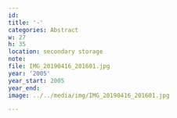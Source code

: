 ```yaml
---
id:
title: '-'
categories: Abstract
w: 27
h: 35
location: secondary storage
note:
file: IMG_20190416_201601.jpg
year: '2005'
year_start: 2005
year_end:
image: ../../media/img/IMG_20190416_201601.jpg

---
```


